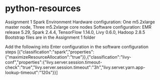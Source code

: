 # python-resources
Assignment 1
Spark Environment
Hardware configuration: One m5.2xlarge master node, Three m5.2xlarge core nodes
Software configuration: EMR release 5.29, Spark 2.4.4, TensorFlow 1.14.0, Livy 0.6.0, Hadoop 2.8.5
Bootstrap files are in the Assignment 1 folder 

Add the following into Enter configuration in the software configuration steps
[{"classification":"spark","properties":{"maximizeResourceAllocation":"true"}},{"classification":"livy-conf","properties":{"livy.server.session.timeout-check":"true","livy.server.session.timeout":"3h","livy.server.yarn.app-lookup-timeout":"120s"}}]
